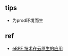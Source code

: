 

## tips
+ 为prod环境而生


## ref
+ [eBPF 技术在云原生的应用](https://www.bilibili.com/video/BV1pf4y1f7zJ?spm_id_from=333.999.0.0&vd_source=d3c0a53193a65728ad278e633b3790e5)